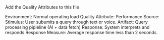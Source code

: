 
Add the Quality Attributes to this file

Environment: Normal operating load
Quality Attribute: Performance
Source:  
Stimulus: User subumits a query through text or voice. 
Artifact: Query processing pipleline (AI + data fetch)
Response:  System interprets and responds
Response Measure: Average response time less than 2 seconds. 
